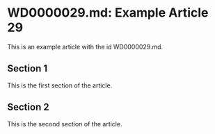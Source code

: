# WD0000029.md: Example Article 29

This is an example article with the id WD0000029.md.
## Section 1

This is the first section of the article.
## Section 2

This is the second section of the article.
